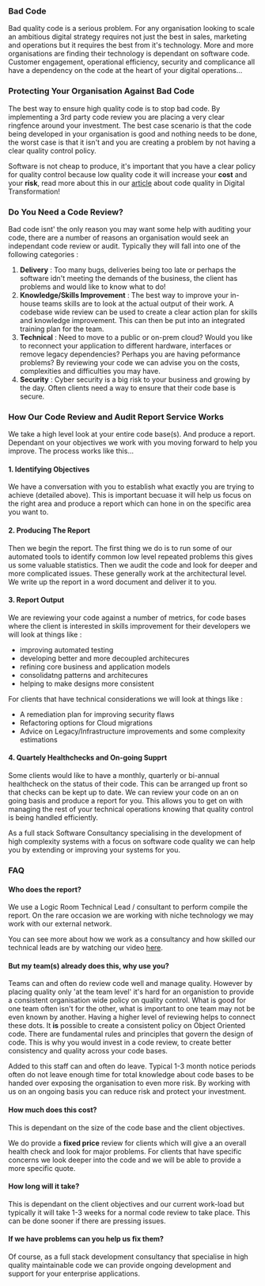 ### Bad Code
Bad quality code is a serious problem. For any organisation looking to scale an ambitious digital strategy requires not just the best in sales, marketing and operations but it requires the best from it's technology. More and more organisations are finding their technology is dependant on software code. Customer engagement, operational efficiency, security and complicance all have a dependency on the code at the heart of your digital operations...

### Protecting Your Organisation Against Bad Code

The best way to ensure high quality code is to stop bad code. By implementing a 3rd party code review you are placing a very clear ringfence around your investment. The best case scenario is that the code being developed in your organisation is good and nothing needs to be done, the worst case is that it isn't and you are creating a problem by not having a clear quality control policy.

Software is not cheap to produce, it's important that you have a clear policy for quality control because low quality code it will increase your **cost** and your **risk**, read more about this in our [article](http://www.ggg) about code quality in Digital Transformation!

### Do You Need a Code Review?

Bad code isnt' the only reason you may want some help with auditing your code, there are a number of reasons an organisation would seek an independant code review or audit. Typically they will fall into one of the following categories : 

1. **Delivery** : Too many bugs, deliveries being too late or perhaps the software idn't meeting the demands of the business, the client has problems and would like to know what to do!
2. **Knowledge/Skills Improvement** : The best way to improve your in-house teams skills are to look at the actual output of their work. A codebase wide review can be used to create a clear action plan for skills and knowledge improvement. This can then be put into an integrated training plan for the team.
2. **Technical** : Need to move to a public or on-prem cloud? Would you like to reconnect your application to different hardware, interfaces or remove legacy dependencies? Perhaps you are having peformance problems? By reviewing your code we can advise you on the costs, complexities and difficulties you may have.
3. **Security** : Cyber security is a big risk to your business and growing by the day. Often clients need a way to ensure that their code base is secure. 

### How Our Code Review and Audit Report Service Works

We take a high level look at your entire code base(s). And produce a report. Dependant on your objectives we work with you moving forward to help you improve. The process works like this...

#### 1. Identifying Objectives

We have a conversation with you to establish what exactly you are trying to achieve (detailed above). This is important becuase it will help us focus on the right area and produce a report which can hone in on the specific area you want to.

#### 2. Producing The Report

Then we begin the report. The first thing we do is to run some of our automated tools to identify common low level repeated problems this gives us some valuable statistics. Then we audit the code and look for deeper and more complicated issues. These generally work at the architectural level. We write up the report in a word document and deliver it to you.

#### 3. Report Output

We are reviewing your code against a number of metrics, for code bases where the client is interested in skills improvement for their developers we will look at things like :

- improving automated testing
- developing better and more decoupled architecures
- refining core business and application models
- consolidatng patterns and architecures
- helping to make designs more consistent

For clients that have technical considerations we will look at things like :

- A remediation plan for improving security flaws
- Refactoring options for Cloud migrations
- Advice on Legacy/Infrastructure improvements and some complexity estimations

#### 4. Quartely Healthchecks and On-going Supprt

Some clients would like to have a monthly, quarterly or bi-annual healthcheck on the status of their code. This can be arranged up front so that checks can be kept up to date. We can review your code on an on going basis and produce a report for you. This allows you to get on with managing the rest of your technical operations knowing that quality control is being handled efficiently.

As a full stack Software Consultancy specialising in the development of high complexity systems with a focus on software code quality we can help you by extending or improving your systems for you. 

### FAQ

#### Who does the report?

We use a Logic Room Technical Lead / consultant to perform compile the report. On the rare occasion we are working with niche technology we may work with our external network. 

You can see more about how we work as a consultancy and how skilled our technical leads are by watching our video [here](here).

#### But my team(s) already does this, why use you?

Teams can and often do review code well and manage quality. However by placing quality only 'at the team level' it's hard for an organistion to provide a consistent organisation wide policy on quality control. What is good for one team often isn't for the other, what is important to one team may not be even known by another. Having a higher level of reviewing helps to connect these dots. It **is** possible to create a consistent policy on Object Oriented code. There are fundamental rules and principles that govern the design of code. This is why you would invest in a code review, to create better consistency and quality across your code bases.

Added to this staff can and often do leave. Typical 1-3 month notice periods often do not leave enough time for total knowledge about code bases to be handed over exposing the organisation to even more risk. By working with us on an ongoing basis you can reduce risk and protect your investment.

#### How much does this cost?

This is dependant on the size of the code base and the client objectives.

We do provide a **fixed price** review for clients which will give a an overall health check and look for major problems. For clients that have specific concerns we look deeper into the code and we will be able to provide a more specific quote. 

#### How long will it take?

This is dependant on the client objectives and our current work-load but typically it will take 1-3 weeks for a normal code review to take place. This can be done sooner if there are pressing issues.

#### If we have problems can you help us fix them?

Of course, as a full stack development consultancy that specialise in high quality maintainable code we can provide ongoing development and support for your enterprise applications. 












